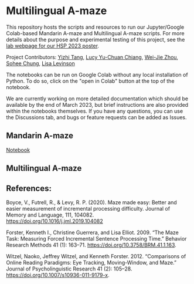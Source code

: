 # Multilingual A-maze

This repository hosts the scripts and resources to run our Jupyter/Google Colab-based Mandarin A-maze and Multilingual A-maze scripts. For more details about the purpose and experimental testing of this project, see the [lab webpage for our HSP 2023 poster](https://umwordlab.github.io/output/HSP2023_maze/). 

Project Contributors: [Yizhi Tang](https://github.com/tangyizhi2000), [Lucy Yu-Chuan Chiang](https://sites.google.com/a/umich.edu/yu-chuan-chiang/home), [Wei-Jie Zhou](https://github.com/tooweisiannn), [Sohee Chung](https://github.com/soheechung), [Lisa Levinson](https://lisalevinson.github.io/)

The notebooks can be run on Google Colab without any local installation of Python. To do so, click on the "open in Colab" button at the top of the notebook.

We are currently working on more detailed documentation which should be available by the end of March 2023, but brief instructions are also provided within the notebooks themselves. If you have any questions, you can use the Discussions tab, and bugs or feature requests can be added as Issues. 

## Mandarin A-maze

[Notebook](https://github.com/UMWordLab/multilingual_amaze/blob/main/Mandarin_A_maze_Alternative_Generation.ipynb)

## Multilingual A-maze

## References:

Boyce, V., Futrell, R., & Levy, R. P. (2020). Maze made easy: Better and easier measurement of incremental processing difficulty. Journal of Memory and Language, 111, 104082. https://doi.org/10.1016/j.jml.2019.104082

Forster, Kenneth I., Christine Guerrera, and Lisa Elliot. 2009. “The Maze Task: Measuring Forced Incremental Sentence Processing Time.” Behavior Research Methods 41 (1): 163–71. https://doi.org/10.3758/BRM.41.1.163.

Witzel, Naoko, Jeffrey Witzel, and Kenneth Forster. 2012. “Comparisons of Online Reading Paradigms: Eye Tracking, Moving-Window, and Maze.” Journal of Psycholinguistic Research 41 (2): 105–28. https://doi.org/10.1007/s10936-011-9179-x.
